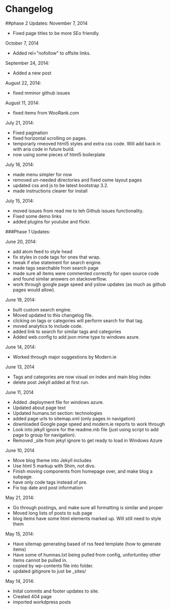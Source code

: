 Changelog
===========

##phase 2 Updates:
November 7, 2014
- Fixed page titles to be more SEo friendly.

October 7, 2014
- Added  rel="nofollow" to offsite links.

September 24, 2014:
- Added a new post

August 22, 2014:
- fixed mminor github issues

August 11, 2014:
- fixed items from WooRank.com

July 21, 2014:
- Fixed pagination
- fixed horizontal scrolling on pages.
- temporarly rmeoved html5 styles and extra css code. Will add back in with aria code in future build.
- now using some pieces of html5 boilerplate

July 16, 2014:
- made menu simpler for now
- removed un-needed directories and fixed osme layout pages
- updated css and js to be latest bootstrap 3.2.
- made instructions clearer for install

July 15, 2014:
- moved issues from read me to teh Github issues functionality.
- Fixed some demo links
- added plugins for youtube and flickr.

###Phase 1 Updates:

June 20, 2014:
- add atom feed to style head
- fix styles in code tags for ones that wrap.
- tweak if else statement for search engine.
- made tags searchable from search page
- made sure all items were commented correctly for open source code and found similar answers on stackoverflow.
- work through google page speed and yslow updates (as much as github pages would allow).

June 19, 2014:
- built custom search engine.
- Moved updated to this changelog file.
- clicking on tags or categories will perform search for that tag.
- moved analytics to include code.
- added link to search for similar tags and categories
- Added web.config to add json mime type to windows azure.

June 14, 2014:
- Worked through major suggestions by Modern.ie

June 13, 2014
- Tags and categories are now visual on index and main blog index
- delete post Jekyll added at first run.

June 11, 2014
- Added .deployment file for windows azure.
- Updated about page text
- Updated humans.txt section: technologies
- added page urls to sitemap.xml (only pages in navigation)
- downloaded Google page speed and modern.ie reports to work through
- Look into jekyll ignore for the readme.mb file (just using script to add page to group for navigation).
- Removed _site from jekyl ignore to get ready to load in Windows Azure

June 10, 2014
- Move blog theme into Jekyll includes
- Use html 5 markup with Shim, not divs.
- Finish moving components from homepage over, and make blog a subpage.
- have only code tags instead of pre.
- Fix top date and post information

May 21, 2014:
- Go through postings, and make sure all formatting is similar and proper
- Moved long lists of posts to sub page
- blog items have some html elements marked up. Will still need to style them

May 15, 2014: 
- Have sitemap generating based of rss feed template (how to generate items)
- Have some of humnas.txt being pulled from config, unfortuntley other items cannot be pulled in.
- copied by wp-contents file into folder.
- updated gitignore to just be _sites/

May 14, 2014:
- Inital commits and footer updates to site.
- Created 404 page
- imported workdpress posts